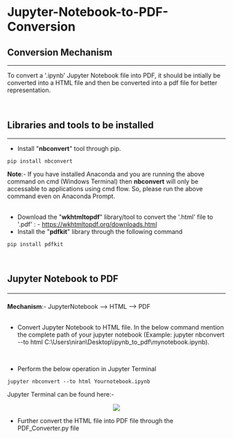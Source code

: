 # Jupyter-Notebook-to-PDF-Conversion
## Conversion Mechanism
<hr>
<p>To convert a '.ipynb' Jupyter Notebook file into PDF, it should be intially be converted into a HTML file and then be converted into a pdf file for better representation.</p>
<br>

## Libraries and tools to be installed
<hr>

- Install "**nbconvert**" tool through pip.
~~~
pip install nbconvert
~~~
 **Note**:- If you have installed Anaconda and you are running the above command on cmd (Windows Terminal) then **nbconvert** will only be accessable to applications using cmd flow. So, please run the above command even on Anaconda Prompt.
 <br>
 <br>

-  Download the "**wkhtmltopdf**" library/tool to convert the '.html' file to '.pdf' : - https://wkhtmltopdf.org/downloads.html
- Install the "**pdfkit**" library through the following command
```
pip install pdfkit
```
<br>

## Jupyter Notebook to PDF <hr>

**Mechanism**:- JupyterNotebook --> HTML --> PDF
<br>
<br>


- Convert Jupyter Notebook to HTML file. In the below command mention the complete path of your jupyter notebook (Example: jupyter nbconvert --to html C:\Users\niran\Desktop\ipynb_to_pdf\mynotebook.ipynb).
<br>

-  Perform the below operation in Jupyter Terminal
```
jupyter nbconvert --to html Yournotebook.ipynb
```
Jupyter Terminal can be found here:-
<p align = "center"><img src = "https://github.com/niranjanstudy06/Jupyter-Notebook-to-PDF-Conversion/blob/main/img/Jupyter_Terminal.png?raw=true"></img></p>

- Further convert the HTML file into PDF file through the PDF_Converter.py file 
